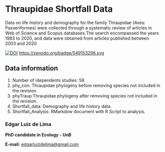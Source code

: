 # Thraupidae Shortfall Data

Data on life history and demography for the family Thraupidae (Aves: Passeriformes) were collected through a systematic review 
of articles in Web of Science and Scopus databases.The search encompassed the years 1983 to 2020, and data were obtained from 
articles published between 2003 and 2020.

[![DOI](https://zenodo.org/badge/549153296.svg)](https://zenodo.org/badge/latestdoi/549153296) https://zenodo.org/badge/549153296.svg


## Data information

1. Number of idependents studies: 58.
2. phy_con: Thraupidae phylogeny before removing species not included in the revision.
3. phyTraup:Thraupidae phylogeny after removing species not included in the revision.
4. Shortfall_data: Demography and life history data.
5. Shortfall_Analysis: RMarkdow document with R Script to analysis.


### Edgar Luiz de Lima
**PhD candidate in Ecology - UnB**

**E-mail:** edgarluizdelima@gmail.com


